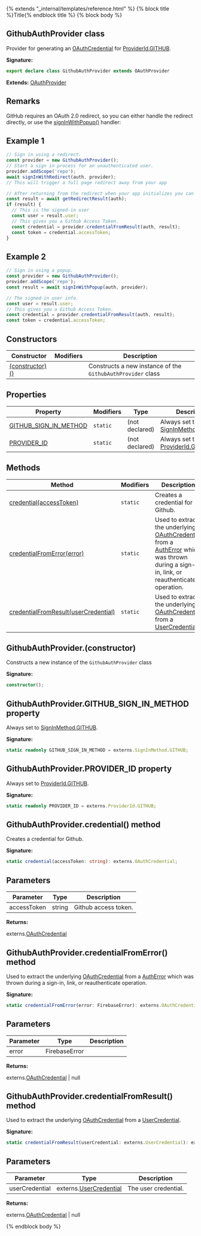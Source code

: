 {% extends "_internal/templates/reference.html" %}
{% block title %}Title{% endblock title %}
{% block body %}

## GithubAuthProvider class

Provider for generating an [OAuthCredential](./auth.oauthcredential.md#oauthcredential_class) for [ProviderId.GITHUB](./auth-types.md#provideridgithub_enummember)<!-- -->.

<b>Signature:</b>

```typescript
export declare class GithubAuthProvider extends OAuthProvider 
```
<b>Extends:</b> [OAuthProvider](./auth.oauthprovider.md#oauthprovider_class)

## Remarks

GitHub requires an OAuth 2.0 redirect, so you can either handle the redirect directly, or use the [signInWithPopup()](./auth.md#signinwithpopup_function) handler:

## Example 1


```javascript
// Sign in using a redirect.
const provider = new GithubAuthProvider();
// Start a sign in process for an unauthenticated user.
provider.addScope('repo');
await signInWithRedirect(auth, provider);
// This will trigger a full page redirect away from your app

// After returning from the redirect when your app initializes you can obtain the result
const result = await getRedirectResult(auth);
if (result) {
  // This is the signed-in user
  const user = result.user;
  // This gives you a Github Access Token.
  const credential = provider.credentialFromResult(auth, result);
  const token = credential.accessToken;
}

```

## Example 2


```javascript
// Sign in using a popup.
const provider = new GithubAuthProvider();
provider.addScope('repo');
const result = await signInWithPopup(auth, provider);

// The signed-in user info.
const user = result.user;
// This gives you a Github Access Token.
const credential = provider.credentialFromResult(auth, result);
const token = credential.accessToken;

```

## Constructors

|  Constructor | Modifiers | Description |
|  --- | --- | --- |
|  [(constructor)()](./auth.githubauthprovider.md#githubauthproviderconstructor) |  | Constructs a new instance of the <code>GithubAuthProvider</code> class |

## Properties

|  Property | Modifiers | Type | Description |
|  --- | --- | --- | --- |
|  [GITHUB\_SIGN\_IN\_METHOD](./auth.githubauthprovider.md#githubauthprovidergithub_sign_in_method_property) | <code>static</code> | (not declared) | Always set to [SignInMethod.GITHUB](./auth-types.md#signinmethodgithub_enummember)<!-- -->. |
|  [PROVIDER\_ID](./auth.githubauthprovider.md#githubauthproviderprovider_id_property) | <code>static</code> | (not declared) | Always set to [ProviderId.GITHUB](./auth-types.md#provideridgithub_enummember)<!-- -->. |

## Methods

|  Method | Modifiers | Description |
|  --- | --- | --- |
|  [credential(accessToken)](./auth.githubauthprovider.md#githubauthprovidercredential_method) | <code>static</code> | Creates a credential for Github. |
|  [credentialFromError(error)](./auth.githubauthprovider.md#githubauthprovidercredentialfromerror_method) | <code>static</code> | Used to extract the underlying [OAuthCredential](./auth.oauthcredential.md#oauthcredential_class) from a [AuthError](./auth-types.autherror.md#autherror_interface) which was thrown during a sign-in, link, or reauthenticate operation. |
|  [credentialFromResult(userCredential)](./auth.githubauthprovider.md#githubauthprovidercredentialfromresult_method) | <code>static</code> | Used to extract the underlying [OAuthCredential](./auth.oauthcredential.md#oauthcredential_class) from a [UserCredential](./auth-types.usercredential.md#usercredential_interface)<!-- -->. |

## GithubAuthProvider.(constructor)

Constructs a new instance of the `GithubAuthProvider` class

<b>Signature:</b>

```typescript
constructor();
```

## GithubAuthProvider.GITHUB\_SIGN\_IN\_METHOD property

Always set to [SignInMethod.GITHUB](./auth-types.md#signinmethodgithub_enummember)<!-- -->.

<b>Signature:</b>

```typescript
static readonly GITHUB_SIGN_IN_METHOD = externs.SignInMethod.GITHUB;
```

## GithubAuthProvider.PROVIDER\_ID property

Always set to [ProviderId.GITHUB](./auth-types.md#provideridgithub_enummember)<!-- -->.

<b>Signature:</b>

```typescript
static readonly PROVIDER_ID = externs.ProviderId.GITHUB;
```

## GithubAuthProvider.credential() method

Creates a credential for Github.

<b>Signature:</b>

```typescript
static credential(accessToken: string): externs.OAuthCredential;
```

## Parameters

|  Parameter | Type | Description |
|  --- | --- | --- |
|  accessToken | string | Github access token. |

<b>Returns:</b>

externs.[OAuthCredential](./auth-types.oauthcredential.md#oauthcredential_class)

## GithubAuthProvider.credentialFromError() method

Used to extract the underlying [OAuthCredential](./auth.oauthcredential.md#oauthcredential_class) from a [AuthError](./auth-types.autherror.md#autherror_interface) which was thrown during a sign-in, link, or reauthenticate operation.

<b>Signature:</b>

```typescript
static credentialFromError(error: FirebaseError): externs.OAuthCredential | null;
```

## Parameters

|  Parameter | Type | Description |
|  --- | --- | --- |
|  error | FirebaseError |  |

<b>Returns:</b>

externs.[OAuthCredential](./auth-types.oauthcredential.md#oauthcredential_class) \| null

## GithubAuthProvider.credentialFromResult() method

Used to extract the underlying [OAuthCredential](./auth.oauthcredential.md#oauthcredential_class) from a [UserCredential](./auth-types.usercredential.md#usercredential_interface)<!-- -->.

<b>Signature:</b>

```typescript
static credentialFromResult(userCredential: externs.UserCredential): externs.OAuthCredential | null;
```

## Parameters

|  Parameter | Type | Description |
|  --- | --- | --- |
|  userCredential | externs.[UserCredential](./auth-types.usercredential.md#usercredential_interface) | The user credential. |

<b>Returns:</b>

externs.[OAuthCredential](./auth-types.oauthcredential.md#oauthcredential_class) \| null

{% endblock body %}
